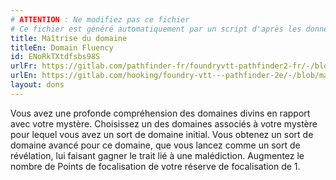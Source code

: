 ```yaml
---
# ATTENTION : Ne modifiez pas ce fichier
# Ce fichier est généré automatiquement par un script d'après les données du module Foundry VTT officiel et de sa traduction
title: Maîtrise du domaine
titleEn: Domain Fluency
id: ENoRkTXtdfsbs98S
urlFr: https://gitlab.com/pathfinder-fr/foundryvtt-pathfinder2-fr/-/blob/master/data/feats/ENoRkTXtdfsbs98S.htm
urlEn: https://gitlab.com/hooking/foundry-vtt---pathfinder-2e/-/blob/master/packs/data/feats.db/domain-fluency.json
layout: dons
---
```

Vous avez une profonde compréhension des domaines divins en rapport avec votre mystère. Choisissez un des domaines associés à votre mystère pour lequel vous avez un sort de domaine initial. Vous obtenez un sort de domaine avancé pour ce domaine, que vous lancez comme un sort de révélation, lui faisant gagner le trait lié à une malédiction. Augmentez le nombre de Points de focalisation de votre réserve de focalisation de 1.
